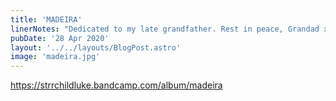 ```yaml
---
title: 'MADEIRA'
linerNotes: "Dedicated to my late grandfather. Rest in peace, Grandad x (Please don't rap over these beats)"
pubDate: '28 Apr 2020'
layout: '../../layouts/BlogPost.astro'
image: 'madeira.jpg'
---
```


https://strrchildluke.bandcamp.com/album/madeira

